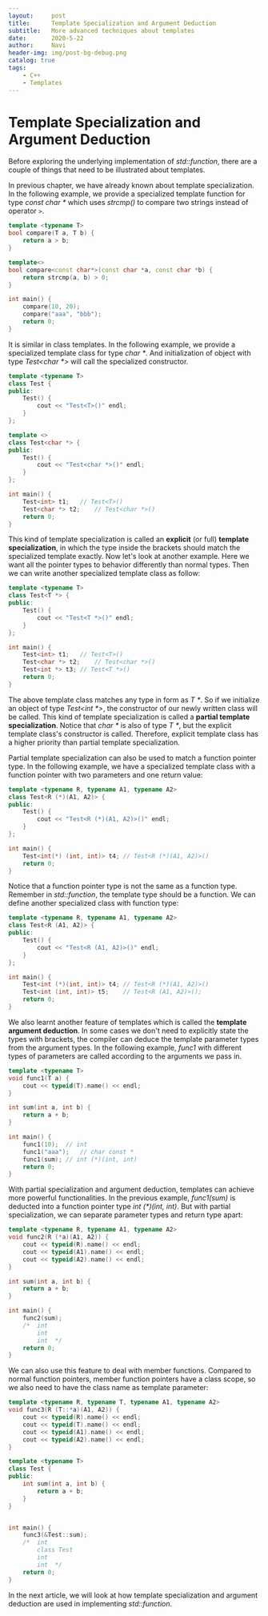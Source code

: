 ```yaml
---
layout:     post
title:      Template Specialization and Argument Deduction
subtitle:   More advanced techniques about templates
date:       2020-5-22
author:     Navi
header-img: img/post-bg-debug.png
catalog: true
tags:
    - C++
    - Templates
---
```


# Template Specialization and Argument Deduction

Before exploring the underlying implementation of *std::function*, there are a couple of things that need to be illustrated about templates. 

In previous chapter, we have already known about template specialization. In the following example, we provide a specialized template function for type *const char \** which uses *strcmp()* to compare two strings instead of operator `>`.

```cpp
template <typename T>
bool compare(T a, T b) {
    return a > b;
}

template<>
bool compare<const char*>(const char *a, const char *b) {
	return strcmp(a, b) > 0;    
}

int main() {
    compare(10, 20);
    compare("aaa", "bbb");
    return 0;
}
```

It is similar in class templates. In the following example, we provide a specialized template class for type *char \**. And initialization of object with type *Test<char \*>* will call the specialized constructor.

```cpp
template <typename T>
class Test {
public:
    Test() {
        cout << "Test<T>()" endl;
    }
};

template <>
class Test<char *> {
public:
    Test() {
        cout << "Test<char *>()" endl;
    }
};

int main() {
    Test<int> t1;	// Test<T>()
    Test<char *> t2;	// Test<char *>()
    return 0;
}
```

This kind of template specialization is called an **explicit** (or full) **template specialization**, in which the type inside the brackets should match the specialized template exactly. Now let's look at another example. Here we want all the pointer types to behavior differently than normal types. Then we can write another specialized template class as follow:

```cpp
template <typename T>
class Test<T *> {
public:
    Test() {
        cout << "Test<T *>()" endl;
    }
};

int main() {
    Test<int> t1;	// Test<T>()
    Test<char *> t2;	// Test<char *>()
    Test<int *> t3;	// Test<T *>()
    return 0;
}
```

The above template class matches any type in form as *T \**. So if we initialize an object of type *Test<int \*>*, the constructor of our newly written class will be called. This kind of template specialization is called a **partial template specialization**. Notice that *char \** is also of type *T \**, but the explicit template class's constructor is called. Therefore, explicit template class has a higher priority than partial template specialization.

Partial template specialization can also be used to match a function pointer type. In the following example, we have a specialized template class with a function pointer with two parameters and one return value:

```cpp
template <typename R, typename A1, typename A2>
class Test<R (*)(A1, A2)> {
public:
    Test() {
        cout << "Test<R (*)(A1, A2)>()" endl;
    }
};

int main() {
    Test<int(*) (int, int)> t4;	// Test<R (*)(A1, A2)>()
    return 0;
}
```

Notice that a function pointer type is not the same as a function type. Remember in *std::function*, the template type should be a function. We can define another specialized class with function type:

```cpp
template <typename R, typename A1, typename A2>
class Test<R (A1, A2)> {
public:
    Test() {
        cout << "Test<R (A1, A2)>()" endl;
    }
};

int main() {
    Test<int (*)(int, int)> t4;	// Test<R (*)(A1, A2)>()
    Test<int (int, int)> t5;	// Test<R (A1, A2)>();
    return 0;
}
```

We also learnt another feature of templates which is called the **template argument deduction**. In some cases we don't need to explicitly state the types with brackets, the compiler can deduce the template parameter types from the argument types. In the following example, *func1* with different types of parameters are called according to the arguments we pass in.

```cpp
template <typename T>
void func1(T a) {
    cout << typeid(T).name() << endl;
}

int sum(int a, int b) {
    return a + b;
}

int main() {
    func1(10);	// int
    func1("aaa");	// char const *
    func1(sum);	// int (*)(int, int)
    return 0;
}
```

With partial specialization and argument deduction, templates can achieve more powerful functionalities. In the previous example, *func1(sum)* is deducted into a function pointer type *int (\*)(int, int)*. But with partial specialization, we can separate parameter types and return type apart:

```cpp
template <typename R, typename A1, typename A2>
void func2(R (*a)(A1, A2)) {
    cout << typeid(R).name() << endl;
    cout << typeid(A1).name() << endl;
    cout << typeid(A2).name() << endl;
}

int sum(int a, int b) {
    return a + b;
}

int main() {
    func2(sum);
    /*  int 
        int 
        int  */
    return 0;
}
```

We can also use this feature to deal with member functions. Compared to normal function pointers, member function pointers have a class scope, so we also need to have the class name as template parameter: 

```cpp
template <typename R, typename T, typename A1, typename A2>
void func3(R (T::*a)(A1, A2)) {
    cout << typeid(R).name() << endl;
    cout << typeid(T).name() << endl;
    cout << typeid(A1).name() << endl;
    cout << typeid(A2).name() << endl;
}

template <typename T>
class Test {
public:
    int sum(int a, int b) {
    	return a + b;
	}
}


int main() {
    func3(&Test::sum);
    /*  int 
    	class Test 
        int 
        int  */
    return 0;
}
```

In the next article, we will look at how template specialization and argument deduction are used in implementing *std::function*.